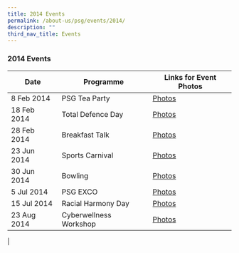 ```yaml
---
title: 2014 Events
permalink: /about-us/psg/events/2014/
description: ""
third_nav_title: Events
---
```

### **2014 Events**

| Date | Programme | Links for Event Photos |
|---|---|---|
| 8 Feb 2014 | PSG Tea Party | [Photos](https://staging.d1ph2u5puaqsvh.amplifyapp.com/about-us/psg/event-photos/2014/tea-party/) |
| 18 Feb 2014 | Total Defence Day | [Photos](https://staging.d1ph2u5puaqsvh.amplifyapp.com/about-us/psg/event-photos/2014/total-defence-day/) |
| 28 Feb 2014 | Breakfast Talk | [Photos](https://staging.d1ph2u5puaqsvh.amplifyapp.com/about-us/psg/event-photos/2014/breakfast-talk/) |
| 23 Jun 2014 | Sports Carnival | [Photos](https://staging.d1ph2u5puaqsvh.amplifyapp.com/about-us/psg/event-photos/2014/sports-carnival/) |
| 30 Jun 2014 | Bowling | [Photos](https://staging.d1ph2u5puaqsvh.amplifyapp.com/about-us/psg/event-photos/2014/bowling/) |
| 5 Jul 2014 | PSG EXCO | [Photos](https://staging.d1ph2u5puaqsvh.amplifyapp.com/about-us/psg/event-photos/2014/exco-meeting/) |
| 15 Jul 2014 | Racial Harmony Day | [Photos](https://staging.d1ph2u5puaqsvh.amplifyapp.com/about-us/psg/event-photos/2014/rhd/) |
| 23 Aug 2014 | Cyberwellness Workshop | [Photos](https://staging.d1ph2u5puaqsvh.amplifyapp.com/about-us/psg/event-photos/2014/cyberwellness-workshop/) |
|